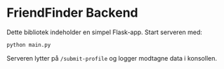 # FriendFinder Backend

Dette bibliotek indeholder en simpel Flask-app. Start serveren med:

```bash
python main.py
```

Serveren lytter på `/submit-profile` og logger modtagne data i konsollen.
